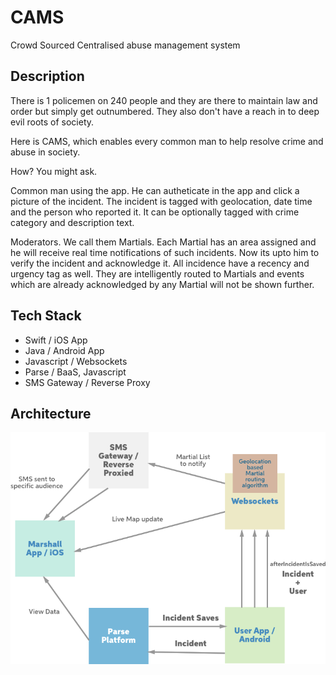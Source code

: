 # CAMS
Crowd Sourced Centralised abuse management system

## Description
There is 1 policemen on 240 people and they are there to maintain law and order but simply get outnumbered. They also don't have a reach in to deep evil roots of society.

Here is CAMS, which enables every common man to help resolve crime and abuse in society.

How? You might ask.

Common man using the app. He can autheticate in the app and click a picture of the incident. The incident is tagged with geolocation, date time and the person who reported it. It can be optionally tagged with crime category and description text.

Moderators. We call them Martials. Each Martial has an area assigned and he will receive real time notifications of such incidents. Now its upto him to verify the incident and acknowledge it. All incidence have a recency and urgency tag as well. They are intelligently routed to Martials and events which are already acknowledged by any Martial will not be shown further.

## Tech Stack
- Swift / iOS App
- Java / Android App
- Javascript / Websockets
- Parse / BaaS, Javascript
- SMS Gateway / Reverse Proxy

## Architecture

<img src="./assets/architecture.png" />

